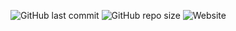![GitHub last commit](https://img.shields.io/github/last-commit/oje-edu/-seriously-2-next-portfolio) ![GitHub repo size](https://img.shields.io/github/repo-size/oje-edu/-seriously-2-next-portfolio) ![Website](https://img.shields.io/website?down_color=crimson&down_message=%E2%80%A0&style=plastic&up_color=lime&up_message=online&url=https%3A%2F%2Fwho.oje.is)